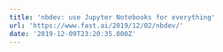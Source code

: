 ```yaml
---
title: 'nbdev: use Jupyter Notebooks for everything'
url: 'https://www.fast.ai/2019/12/02/nbdev/'
date: '2019-12-09T23:20:35.000Z'
---
```

